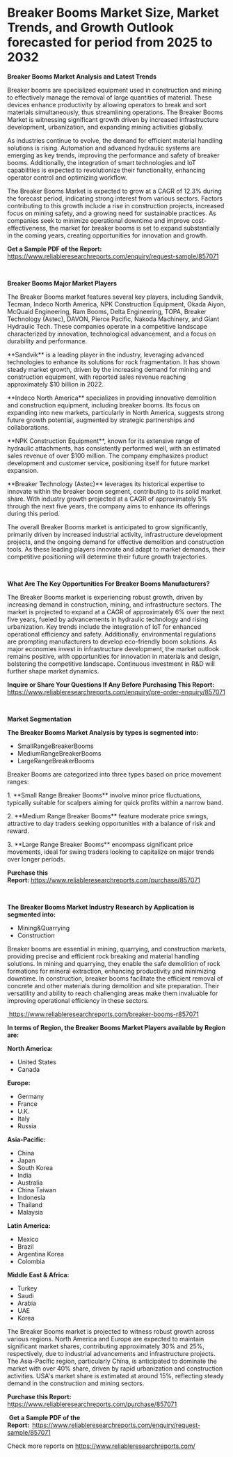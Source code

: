<p><h1>Breaker Booms Market Size, Market Trends, and Growth Outlook forecasted for period from 2025 to 2032</h1></p><p><strong>Breaker Booms Market Analysis and Latest Trends</strong></p>
<p><p>Breaker booms are specialized equipment used in construction and mining to effectively manage the removal of large quantities of material. These devices enhance productivity by allowing operators to break and sort materials simultaneously, thus streamlining operations. The Breaker Booms Market is witnessing significant growth driven by increased infrastructure development, urbanization, and expanding mining activities globally.</p><p>As industries continue to evolve, the demand for efficient material handling solutions is rising. Automation and advanced hydraulic systems are emerging as key trends, improving the performance and safety of breaker booms. Additionally, the integration of smart technologies and IoT capabilities is expected to revolutionize their functionality, enhancing operator control and optimizing workflow.</p><p>The Breaker Booms Market is expected to grow at a CAGR of 12.3% during the forecast period, indicating strong interest from various sectors. Factors contributing to this growth include a rise in construction projects, increased focus on mining safety, and a growing need for sustainable practices. As companies seek to minimize operational downtime and improve cost-effectiveness, the market for breaker booms is set to expand substantially in the coming years, creating opportunities for innovation and growth.</p></p>
<p><strong>Get a Sample PDF of the Report:&nbsp;</strong> <a href="https://www.reliableresearchreports.com/enquiry/request-sample/857071?utm_campaign=2197&utm_medium=2&utm_source=Github&utm_content=ia&utm_term=16022025&utm_id=breaker-booms">https://www.reliableresearchreports.com/enquiry/request-sample/857071</a></p>
<p>&nbsp;</p>
<p><strong>Breaker Booms Major Market Players</strong></p>
<p><p>The Breaker Booms market features several key players, including Sandvik, Tecman, Indeco North America, NPK Construction Equipment, Okada Aiyon, McQuaid Engineering, Ram Booms, Delta Engineering, TOPA, Breaker Technology (Astec), DAVON, Pierce Pacific, Nakoda Machinery, and Giant Hydraulic Tech. These companies operate in a competitive landscape characterized by innovation, technological advancement, and a focus on durability and performance.</p><p>**Sandvik** is a leading player in the industry, leveraging advanced technologies to enhance its solutions for rock fragmentation. It has shown steady market growth, driven by the increasing demand for mining and construction equipment, with reported sales revenue reaching approximately $10 billion in 2022.</p><p>**Indeco North America** specializes in providing innovative demolition and construction equipment, including breaker booms. Its focus on expanding into new markets, particularly in North America, suggests strong future growth potential, augmented by strategic partnerships and collaborations.</p><p>**NPK Construction Equipment**, known for its extensive range of hydraulic attachments, has consistently performed well, with an estimated sales revenue of over $100 million. The company emphasizes product development and customer service, positioning itself for future market expansion.</p><p>**Breaker Technology (Astec)** leverages its historical expertise to innovate within the breaker boom segment, contributing to its solid market share. With industry growth projected at a CAGR of approximately 5% through the next five years, the company aims to enhance its offerings during this period.</p><p>The overall Breaker Booms market is anticipated to grow significantly, primarily driven by increased industrial activity, infrastructure development projects, and the ongoing demand for effective demolition and construction tools. As these leading players innovate and adapt to market demands, their competitive positioning will determine their future growth trajectories.</p></p>
<p>&nbsp;</p>
<p><strong>What Are The Key Opportunities For Breaker Booms Manufacturers?</strong></p>
<p><p>The Breaker Booms market is experiencing robust growth, driven by increasing demand in construction, mining, and infrastructure sectors. The market is projected to expand at a CAGR of approximately 6% over the next five years, fueled by advancements in hydraulic technology and rising urbanization. Key trends include the integration of IoT for enhanced operational efficiency and safety. Additionally, environmental regulations are prompting manufacturers to develop eco-friendly boom solutions. As major economies invest in infrastructure development, the market outlook remains positive, with opportunities for innovation in materials and design, bolstering the competitive landscape. Continuous investment in R&D will further shape market dynamics.</p></p>
<p><strong>Inquire or Share Your Questions If Any Before Purchasing This Report:</strong> <a href="https://www.reliableresearchreports.com/enquiry/pre-order-enquiry/857071?utm_campaign=2197&utm_medium=2&utm_source=Github&utm_content=ia&utm_term=16022025&utm_id=breaker-booms">https://www.reliableresearchreports.com/enquiry/pre-order-enquiry/857071</a></p>
<p>&nbsp;</p>
<p><strong>Market Segmentation</strong></p>
<p><strong>The Breaker Booms Market Analysis by types is segmented into:</strong></p>
<p><ul><li>SmallRangeBreakerBooms</li><li>MediumRangeBreakerBooms</li><li>LargeRangeBreakerBooms</li></ul></p>
<p><p>Breaker Booms are categorized into three types based on price movement ranges: </p><p>1. **Small Range Breaker Booms** involve minor price fluctuations, typically suitable for scalpers aiming for quick profits within a narrow band. </p><p>2. **Medium Range Breaker Booms** feature moderate price swings, attractive to day traders seeking opportunities with a balance of risk and reward. </p><p>3. **Large Range Breaker Booms** encompass significant price movements, ideal for swing traders looking to capitalize on major trends over longer periods.</p></p>
<p><strong>Purchase this Report:&nbsp;</strong><a href="https://www.reliableresearchreports.com/purchase/857071?utm_campaign=2197&utm_medium=2&utm_source=Github&utm_content=ia&utm_term=16022025&utm_id=breaker-booms">https://www.reliableresearchreports.com/purchase/857071</a></p>
<p>&nbsp;</p>
<p><strong>The Breaker Booms Market Industry Research by Application is segmented into:</strong></p>
<p><ul><li>Mining&Quarrying</li><li>Construction</li></ul></p>
<p><p>Breaker booms are essential in mining, quarrying, and construction markets, providing precise and efficient rock breaking and material handling solutions. In mining and quarrying, they enable the safe demolition of rock formations for mineral extraction, enhancing productivity and minimizing downtime. In construction, breaker booms facilitate the efficient removal of concrete and other materials during demolition and site preparation. Their versatility and ability to reach challenging areas make them invaluable for improving operational efficiency in these sectors.</p></p>
<p><a href="https://www.reliableresearchreports.com/breaker-booms-r857071?utm_campaign=2197&utm_medium=2&utm_source=Github&utm_content=ia&utm_term=16022025&utm_id=breaker-booms">&nbsp;https://www.reliableresearchreports.com/breaker-booms-r857071</a></p>
<p><strong>In terms of Region, the Breaker Booms Market Players available by Region are:</strong></p>
<p>
    <p> <strong> North America: </strong>
        <ul>
            <li>United States</li>
            <li>Canada</li>
        </ul>
        </p> 
    <p> <strong> Europe: </strong>
        <ul>
            <li>Germany</li>
            <li>France</li>
            <li>U.K.</li>
            <li>Italy</li>
            <li>Russia</li>
        </ul>
        </p> 
    <p> <strong> Asia-Pacific: </strong>
        <ul>
            <li>China</li>
            <li>Japan</li>
            <li>South Korea</li>
            <li>India</li>
            <li>Australia</li>
            <li>China Taiwan</li>
            <li>Indonesia</li>
            <li>Thailand</li>
            <li>Malaysia</li>
        </ul>
        </p> 
    <p> <strong> Latin America: </strong>
        <ul>
            <li>Mexico</li>
            <li>Brazil</li>
            <li>Argentina Korea</li>
            <li>Colombia</li>
        </ul>
        </p> 
    <p> <strong> Middle East & Africa: </strong>
        <ul>
            <li>Turkey</li>
            <li>Saudi</li>
            <li>Arabia</li>
            <li>UAE</li>
            <li>Korea</li>
        </ul>
    </p>
    </p>
<p><p>The Breaker Booms market is projected to witness robust growth across various regions. North America and Europe are expected to maintain significant market shares, contributing approximately 30% and 25%, respectively, due to industrial advancements and infrastructure projects. The Asia-Pacific region, particularly China, is anticipated to dominate the market with over 40% share, driven by rapid urbanization and construction activities. USA's market share is estimated at around 15%, reflecting steady demand in the construction and mining sectors.</p></p>
<p><strong>Purchase this Report: </strong><a href="https://www.reliableresearchreports.com/purchase/857071?utm_campaign=2197&utm_medium=2&utm_source=Github&utm_content=ia&utm_term=16022025&utm_id=breaker-booms">https://www.reliableresearchreports.com/purchase/857071</a></p>
<p>&nbsp;<strong>Get a Sample PDF of the Report:&nbsp;&nbsp;</strong><a href="https://www.reliableresearchreports.com/enquiry/request-sample/857071?utm_campaign=2197&utm_medium=2&utm_source=Github&utm_content=ia&utm_term=16022025&utm_id=breaker-booms">https://www.reliableresearchreports.com/enquiry/request-sample/857071</a></p>
<p><strong></strong></p>
<p>Check more reports on <a href="https://www.reliableresearchreports.com/?utm_campaign=2197&utm_medium=2&utm_source=Github&utm_content=ia&utm_term=16022025&utm_id=breaker-booms">https://www.reliableresearchreports.com/</a></p>